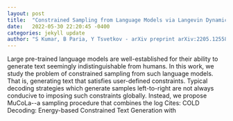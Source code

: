 ```yaml
---
layout: post
title:  "Constrained Sampling from Language Models via Langevin Dynamics in Embedding Spaces"
date:   2022-05-30 22:20:45 -0400
categories: jekyll update
author: "S Kumar, B Paria, Y Tsvetkov - arXiv preprint arXiv:2205.12558, 2022"
---
```

Large pre-trained language models are well-established for their ability to generate text seemingly indistinguishable from humans. In this work, we study the problem of constrained sampling from such language models. That is, generating text that satisfies user-defined constraints. Typical decoding strategies which generate samples left-to-right are not always conducive to imposing such constraints globally. Instead, we propose MuCoLa--a sampling procedure that combines the log  Cites: COLD Decoding: Energy-based Constrained Text Generation with